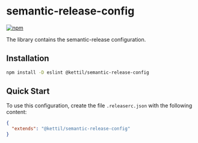 # semantic-release-config

[![npm](https://img.shields.io/npm/v/@kettil/semantic-release-config)](https://www.npmjs.com/package/@kettil/semantic-release-config)

The library contains the semantic-release configuration.

## Installation

```bash
npm install -D eslint @kettil/semantic-release-config
```

## Quick Start

To use this configuration, create the file `.releaserc.json` with the following content:

```json
{
  "extends": "@kettil/semantic-release-config"
}
```
